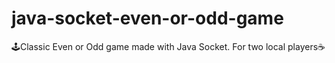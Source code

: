# java-socket-even-or-odd-game
🕹️Classic Even or Odd game made with Java Socket. For two local players☕
